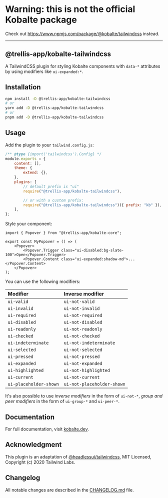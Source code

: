 # Warning: this is not the official Kobalte package
Check out https://www.npmjs.com/package/@kobalte/tailwindcss instead.

---

## @trellis-app/kobalte-tailwindcss

A TailwindCSS plugin for styling Kobalte components with `data-*` attributes by using modifiers like `ui-expanded:*`.

## Installation

```bash
npm install -D @trellis-app/kobalte-tailwindcss
# or
yarn add -D @trellis-app/kobalte-tailwindcss
# or
pnpm add -D @trellis-app/kobalte-tailwindcss
```

## Usage

Add the plugin to your `tailwind.config.js`:

```js
/** @type {import('tailwindcss').Config} */
module.exports = {
	content: [],
	theme: {
		extend: {},
	},
	plugins: [
		// default prefix is "ui"
		require("@trellis-app/kobalte-tailwindcss"),

		// or with a custom prefix:
		require("@trellis-app/kobalte-tailwindcss")({ prefix: "kb" }),
	],
};
```

Style your component:

```tsx
import { Popover } from "@trellis-app/kobalte-core";

export const MyPopover = () => (
	<Popover>
		<Popover.Trigger class="ui-disabled:bg-slate-100">Open</Popover.Trigger>
		<Popover.Content class="ui-expanded:shadow-md">...</Popover.Content>
	</Popover>
);
```

You can use the following modifiers:

| Modifier               | Inverse modifier           |
| :--------------------- | :------------------------- |
| `ui-valid`             | `ui-not-valid`             |
| `ui-invalid`           | `ui-not-invalid`           |
| `ui-required`          | `ui-not-required`          |
| `ui-disabled`          | `ui-not-disabled`          |
| `ui-readonly`          | `ui-not-readonly`          |
| `ui-checked`           | `ui-not-checked`           |
| `ui-indeterminate`     | `ui-not-indeterminate`     |
| `ui-selected`          | `ui-not-selected`          |
| `ui-pressed`           | `ui-not-pressed`           |
| `ui-expanded`          | `ui-not-expanded`          |
| `ui-highlighted`       | `ui-not-highlighted`       |
| `ui-current`           | `ui-not-current`           |
| `ui-placeholder-shown` | `ui-not-placeholder-shown` |

It's also possible to use _inverse modifiers_ in the form of `ui-not-*`, _group and peer modifiers_ in the form of `ui-group-*` and `ui-peer-*`.

## Documentation

For full documentation, visit [kobalte.dev](https://kobalte.dev/docs/core/overview/styling#using-the-tailwindcss-plugin).

## Acknowledgment

This plugin is an adaptation of [@headlessui/tailwindcss](https://github.com/tailwindlabs/headlessui), MIT Licensed, Copyright (c) 2020 Tailwind Labs.

## Changelog

All notable changes are described in the [CHANGELOG.md](./CHANGELOG.md) file.

